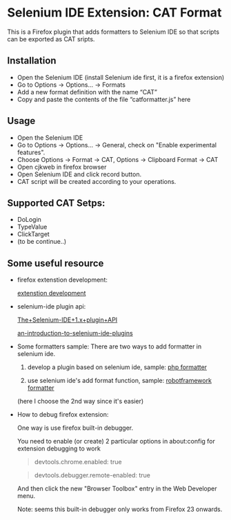 # Selenium IDE Extension: CAT Format 

This is a Firefox plugin that adds formatters to Selenium IDE so that scripts can be exported as CAT sripts.

## Installation

* Open the Selenium IDE (install Selenium ide first, it is a firefox extension)
* Go to Options → Options… → Formats
* Add a new format definition with the name “CAT”
* Copy and paste the contents of the file “catformatter.js” here


## Usage
* Open the Selenium IDE
* Go to Options → Options… → General, check on "Enable experimental features". 
* Choose Options → Format → CAT, Options → Clipboard Format → CAT
* Open cjkweb in firefox browser 
* Open Selenium IDE and click record button.
* CAT script will be created according to your operations.


## Supported CAT Setps:
* DoLogin
* TypeValue
* ClickTarget
* (to be continue..)



## Some useful resource

* firefox extenstion development: 
   
   [extenstion development](http://kb.mozillazine.org/Getting_started_with_extension_development)

* selenium-ide plugin api: 
   
   [The+Selenium-IDE+1.x+plugin+API](http://adam.goucher.ca/?s=The+Selenium-IDE+1.x+plugin+API)

   [an-introduction-to-selenium-ide-plugins](http://www.ministryoftesting.com/2011/09/an-introduction-to-selenium-ide-plugins-2/)

* Some formatters sample:
  There are two ways to add formatter in selenium ide.

   1) develop a plugin based on  selenium ide, sample:
      	[php formatter](https://github.com/brokenthumbs/php-formatter)

   2) use selenium ide's add format function, sample:
         [robotframework formatter](https://github.com/denschu/selenium-ide-format-robotframework)
  
  (here I choose the 2nd way since it's easier)      


* How to debug firefox extension:

   One way is use firefox built-in debugger.

   You need to enable (or create) 2 particular options in about:config for extension debugging to work

   > devtools.chrome.enabled: true
   
   > devtools.debugger.remote-enabled: true

   And then click the new "Browser Toolbox" entry in the Web Developer menu. 

   Note:  seems this built-in debugger only works from Firefox 23 onwards. 

